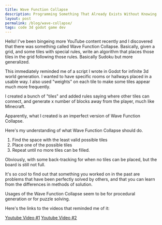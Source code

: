 ```yaml
---
title: Wave Function Collapse
description: Programming Something That Already Exists Without Knowing it Exists
layout: post
permalink: /blog/wave-collapse/
tags: code 3d godot game dev
---
```


Hello! I've been bingeing more YouTube content recently and I discovered that there was something called Wave Function Collapse. Basically, given a grid, and some tiles with special rules, write an algorithm that places those tiles in the grid following those rules. Basically Sudoku but more generalized.

This immediately reminded me of a script I wrote in Godot for infinite 3d world generation. I wanted to have specific rooms or hallways placed in a usable way.
I also used "weights" on each tile to make some tiles appear much more frequently.

I created a bunch of "tiles" and added rules saying where other tiles can connect, and generate x number of blocks away from the player, much like Minecraft.

Apparently, what I created is an imperfect version of Wave Function Collapse.

Here's my understanding of what Wave Function Collapse should do.

1. Find the space with the least valid possible tiles
2. Place one of the possible tiles
3. Repeat until no more tiles can be filled.

Obviously, with some back-tracking for when no tiles can be placed, but the board is still not full.

It's so cool to find out that something you worked on in the past are problems that have been perfectly solved by others, and that you can learn from the differences in methods of solution.

Usages of the Wave Function Collapse seem to be for procedural generation or for puzzle solving.

Here's the links to the videos that reminded me of it:

[Youtube Video #1](https://www.youtube.com/watch?v=2SuvO4Gi7uY)
[Youtube Video #2](https://www.youtube.com/watch?v=20KHNA9jTsE)

